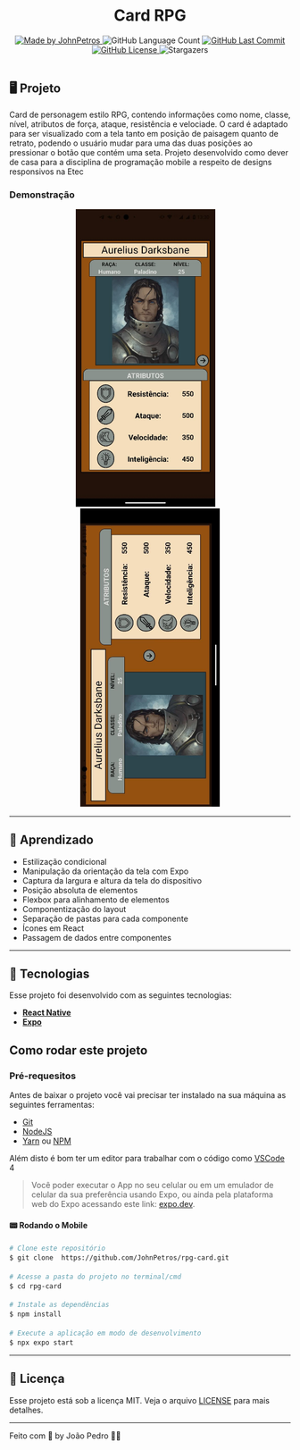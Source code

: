<h1 align="center">
    Card RPG
</h1>

<div align="center">
   <a href="https://github.com/JohnPetros">
      <img alt="Made by JohnPetros" src="https://img.shields.io/badge/made%20by-JohnPetros-blueviolet">
   </a>
   <img alt="GitHub Language Count" src="https://img.shields.io/github/languages/count/JohnPetros/rpg-card">
   <a href="https://github.com/JohnPetros/rpg-card/commits/main">
      <img alt="GitHub Last Commit" src="https://img.shields.io/github/last-commit/JohnPetros/rpg-card">
   </a>
  </a>
   </a>
   <a href="https://github.com/JohnPetros/rpg-card/blob/main/LICENSE.md">
      <img alt="GitHub License" src="https://img.shields.io/github/license/JohnPetros/rpg-card">
   </a>
    <img alt="Stargazers" src="https://img.shields.io/github/stars/JohnPetros/rpg-card?style=social">
</div>

<br>

## 🖥️ Projeto

Card de personagem estilo RPG, contendo informações como nome, classe, nível, atributos de força, ataque, resistência e velociade. O card é adaptado para ser visualizado com a tela tanto em posição de paisagem quanto de retrato, podendo o usuário mudar para uma das duas posições ao pressionar o botão que contém uma seta. Projeto desenvolvido como dever de casa para a disciplina de programação mobile a respeito de designs responsivos na Etec

### Demonstração
<div align="center">
    <img width="250" alt="card-rpg-foto-1" src=".github/rpg-card-1.jpg" />
    &nbsp;&nbsp;&nbsp;
    <img width="250" alt="card-rpg-foto-2" src=".github/rpg-card-2.jpg" />
</div>
<hr>


## 📖 Aprendizado

- Estilização condicional
- Manipulação da orientação da tela com Expo
- Captura da largura e altura da tela do dispositivo
- Posição absoluta de elementos
- Flexbox para alinhamento de elementos
- Componentização do layout
- Separação de pastas para cada componente
- Ícones em React
- Passagem de dados entre componentes

<hr>

## 🚀 Tecnologias

Esse projeto foi desenvolvido com as seguintes tecnologias:

- **[React Native](https://expo.io/)**
- **[Expo](https://expo.io/)**

## Como rodar este projeto

### Pré-requesitos

Antes de baixar o projeto você vai precisar ter instalado na sua máquina as seguintes ferramentas:

- [Git](https://git-scm.com)
- [NodeJS](https://nodejs.org/en/)
- [Yarn](https://yarnpkg.com/) ou [NPM](https://www.npmjs.com/)

Além disto é bom ter um editor para trabalhar com o código como [VSCode](https://code.visualstudio.com/)<br>4

> Você poder executar o App no seu celular ou em um emulador de celular da sua preferência usando Expo, ou ainda pela plataforma web do Expo acessando este link: [expo.dev](https://snack.expo.dev/@joaopcarvalho/github.com-johnpetros-form-validation?platform=android).

#### 📟 Rodando o Mobile

```bash
# Clone este repositório
$ git clone  https://github.com/JohnPetros/rpg-card.git

# Acesse a pasta do projeto no terminal/cmd
$ cd rpg-card

# Instale as dependências
$ npm install

# Execute a aplicação em modo de desenvolvimento
$ npx expo start

```
---

## :memo: Licença

Esse projeto está sob a licença MIT. Veja o arquivo [LICENSE](LICENSE) para mais detalhes.

---

Feito com 💜 by João Pedro 👋🏻
